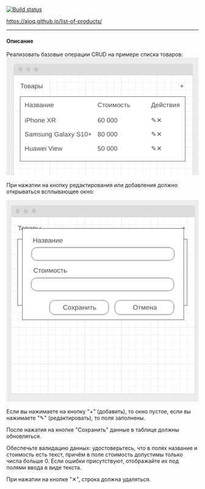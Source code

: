 [![Build status](https://ci.appveyor.com/api/projects/status/ss7yauncarvdlhqu?svg=true)](https://ci.appveyor.com/project/ajoq/list-of-products)

https://ajoq.github.io/list-of-products/

---

#### Описание

Реализовать базовые операции CRUD на примере списка товаров:
![](./pic/list.png)

При нажатии на кнопку редактирования или добавления должно открываться всплывающее окно:

![](./pic/list-2.png)

Если вы нажимаете на кнопку "+" (добавить), то окно пустое, если вы нажимаете "✎" (редактировать), то поля заполнены.

После нажатия на кнопке "Сохранить" данные в таблице должны обновляться.

Обеспечьте валидацию данных: удостоверьтесь, что в полях название и стоимость есть текст, причём в поле стоимость допустимы только числа больше 0. Если ошибки присутствуют, отображайте их под полями ввода в виде текста.

При нажатии на кнопке "✕", строка должна удаляться.